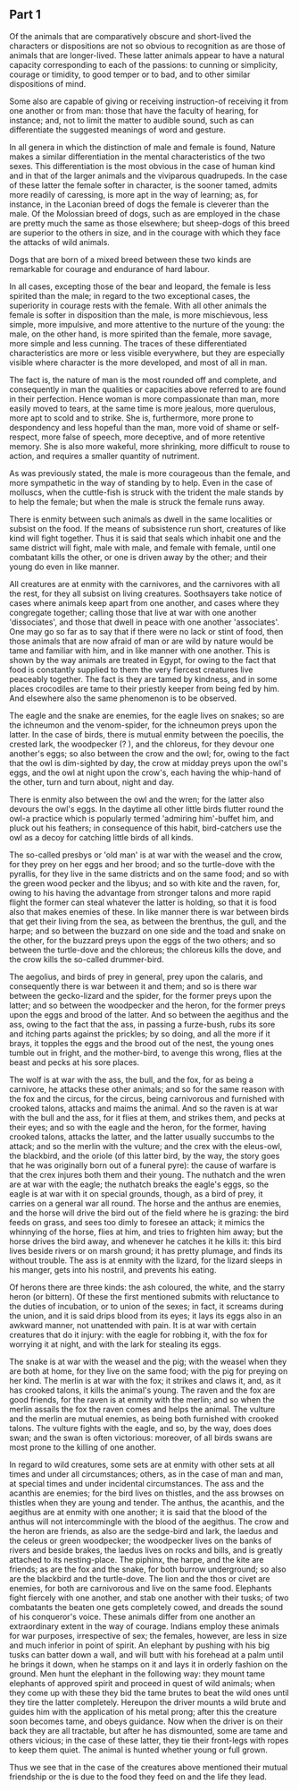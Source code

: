 ## Part 1

Of the animals that are comparatively obscure and short-lived the characters or dispositions are not so obvious to recognition as are those of animals that are longer-lived.
These latter animals appear to have a natural capacity corresponding to each of the passions: to cunning or simplicity, courage or timidity, to good temper or to bad, and to other similar dispositions of mind.

Some also are capable of giving or receiving instruction-of receiving it from one another or from man: those that have the faculty of hearing, for instance; and, not to limit the matter to audible sound, such as can differentiate the suggested meanings of word and gesture.

In all genera in which the distinction of male and female is found, Nature makes a similar differentiation in the mental characteristics of the two sexes.
This differentiation is the most obvious in the case of human kind and in that of the larger animals and the viviparous quadrupeds.
In the case of these latter the female softer in character, is the sooner tamed, admits more readily of caressing, is more apt in the way of learning; as, for instance, in the Laconian breed of dogs the female is cleverer than the male.
Of the Molossian breed of dogs, such as are employed in the chase are pretty much the same as those elsewhere; but sheep-dogs of this breed are superior to the others in size, and in the courage with which they face the attacks of wild animals.

Dogs that are born of a mixed breed between these two kinds are remarkable for courage and endurance of hard labour.

In all cases, excepting those of the bear and leopard, the female is less spirited than the male; in regard to the two exceptional cases, the superiority in courage rests with the female.
With all other animals the female is softer in disposition than the male, is more mischievous, less simple, more impulsive, and more attentive to the nurture of the young: the male, on the other hand, is more spirited than the female, more savage, more simple and less cunning.
The traces of these differentiated characteristics are more or less visible everywhere, but they are especially visible where character is the more developed, and most of all in man.

The fact is, the nature of man is the most rounded off and complete, and consequently in man the qualities or capacities above referred to are found in their perfection.
Hence woman is more compassionate than man, more easily moved to tears, at the same time is more jealous, more querulous, more apt to scold and to strike.
She is, furthermore, more prone to despondency and less hopeful than the man, more void of shame or self-respect, more false of speech, more deceptive, and of more retentive memory.
She is also more wakeful, more shrinking, more difficult to rouse to action, and requires a smaller quantity of nutriment.

As was previously stated, the male is more courageous than the female, and more sympathetic in the way of standing by to help.
Even in the case of molluscs, when the cuttle-fish is struck with the trident the male stands by to help the female; but when the male is struck the female runs away.

There is enmity between such animals as dwell in the same localities or subsist on the food.
If the means of subsistence run short, creatures of like kind will fight together.
Thus it is said that seals which inhabit one and the same district will fight, male with male, and female with female, until one combatant kills the other, or one is driven away by the other; and their young do even in like manner.

All creatures are at enmity with the carnivores, and the carnivores with all the rest, for they all subsist on living creatures.
Soothsayers take notice of cases where animals keep apart from one another, and cases where they congregate together; calling those that live at war with one another 'dissociates', and those that dwell in peace with one another 'associates'.
One may go so far as to say that if there were no lack or stint of food, then those animals that are now afraid of man or are wild by nature would be tame and familiar with him, and in like manner with one another.
This is shown by the way animals are treated in Egypt, for owing to the fact that food is constantly supplied to them the very fiercest creatures live peaceably together.
The fact is they are tamed by kindness, and in some places crocodiles are tame to their priestly keeper from being fed by him.
And elsewhere also the same phenomenon is to be observed.

The eagle and the snake are enemies, for the eagle lives on snakes; so are the ichneumon and the venom-spider, for the ichneumon preys upon the latter.
In the case of birds, there is mutual enmity between the poecilis, the crested lark, the woodpecker (?
), and the chloreus, for they devour one another's eggs; so also between the crow and the owl; for, owing to the fact that the owl is dim-sighted by day, the crow at midday preys upon the owl's eggs, and the owl at night upon the crow's, each having the whip-hand of the other, turn and turn about, night and day.

There is enmity also between the owl and the wren; for the latter also devours the owl's eggs.
In the daytime all other little birds flutter round the owl-a practice which is popularly termed 'admiring him'-buffet him, and pluck out his feathers; in consequence of this habit, bird-catchers use the owl as a decoy for catching little birds of all kinds.

The so-called presbys or 'old man' is at war with the weasel and the crow, for they prey on her eggs and her brood; and so the turtle-dove with the pyrallis, for they live in the same districts and on the same food; and so with the green wood pecker and the libyus; and so with kite and the raven, for, owing to his having the advantage from stronger talons and more rapid flight the former can steal whatever the latter is holding, so that it is food also that makes enemies of these.
In like manner there is war between birds that get their living from the sea, as between the brenthus, the gull, and the harpe; and so between the buzzard on one side and the toad and snake on the other, for the buzzard preys upon the eggs of the two others; and so between the turtle-dove and the chloreus; the chloreus kills the dove, and the crow kills the so-called drummer-bird.

The aegolius, and birds of prey in general, prey upon the calaris, and consequently there is war between it and them; and so is there war between the gecko-lizard and the spider, for the former preys upon the latter; and so between the woodpecker and the heron, for the former preys upon the eggs and brood of the latter.
And so between the aegithus and the ass, owing to the fact that the ass, in passing a furze-bush, rubs its sore and itching parts against the prickles; by so doing, and all the more if it brays, it topples the eggs and the brood out of the nest, the young ones tumble out in fright, and the mother-bird, to avenge this wrong, flies at the beast and pecks at his sore places.

The wolf is at war with the ass, the bull, and the fox, for as being a carnivore, he attacks these other animals; and so for the same reason with the fox and the circus, for the circus, being carnivorous and furnished with crooked talons, attacks and maims the animal.
And so the raven is at war with the bull and the ass, for it flies at them, and strikes them, and pecks at their eyes; and so with the eagle and the heron, for the former, having crooked talons, attacks the latter, and the latter usually succumbs to the attack; and so the merlin with the vulture; and the crex with the eleus-owl, the blackbird, and the oriole (of this latter bird, by the way, the story goes that he was originally born out of a funeral pyre): the cause of warfare is that the crex injures both them and their young.
The nuthatch and the wren are at war with the eagle; the nuthatch breaks the eagle's eggs, so the eagle is at war with it on special grounds, though, as a bird of prey, it carries on a general war all round.
The horse and the anthus are enemies, and the horse will drive the bird out of the field where he is grazing: the bird feeds on grass, and sees too dimly to foresee an attack; it mimics the whinnying of the horse, flies at him, and tries to frighten him away; but the horse drives the bird away, and whenever he catches it he kills it: this bird lives beside rivers or on marsh ground; it has pretty plumage, and finds its without trouble.
The ass is at enmity with the lizard, for the lizard sleeps in his manger, gets into his nostril, and prevents his eating.

Of herons there are three kinds: the ash coloured, the white, and the starry heron (or bittern).
Of these the first mentioned submits with reluctance to the duties of incubation, or to union of the sexes; in fact, it screams during the union, and it is said drips blood from its eyes; it lays its eggs also in an awkward manner, not unattended with pain.
It is at war with certain creatures that do it injury: with the eagle for robbing it, with the fox for worrying it at night, and with the lark for stealing its eggs.

The snake is at war with the weasel and the pig; with the weasel when they are both at home, for they live on the same food; with the pig for preying on her kind.
The merlin is at war with the fox; it strikes and claws it, and, as it has crooked talons, it kills the animal's young.
The raven and the fox are good friends, for the raven is at enmity with the merlin; and so when the merlin assails the fox the raven comes and helps the animal.
The vulture and the merlin are mutual enemies, as being both furnished with crooked talons.
The vulture fights with the eagle, and so, by the way, does does swan; and the swan is often victorious: moreover, of all birds swans are most prone to the killing of one another.

In regard to wild creatures, some sets are at enmity with other sets at all times and under all circumstances; others, as in the case of man and man, at special times and under incidental circumstances.
The ass and the acanthis are enemies; for the bird lives on thistles, and the ass browses on thistles when they are young and tender.
The anthus, the acanthis, and the aegithus are at enmity with one another; it is said that the blood of the anthus will not intercommingle with the blood of the aegithus.
The crow and the heron are friends, as also are the sedge-bird and lark, the laedus and the celeus or green woodpecker; the woodpecker lives on the banks of rivers and beside brakes, the laedus lives on rocks and bills, and is greatly attached to its nesting-place.
The piphinx, the harpe, and the kite are friends; as are the fox and the snake, for both burrow underground; so also are the blackbird and the turtle-dove.
The lion and the thos or civet are enemies, for both are carnivorous and live on the same food.
Elephants fight fiercely with one another, and stab one another with their tusks; of two combatants the beaten one gets completely cowed, and dreads the sound of his conqueror's voice.
These animals differ from one another an extraordinary extent in the way of courage.
Indians employ these animals for war purposes, irrespective of sex; the females, however, are less in size and much inferior in point of spirit.
An elephant by pushing with his big tusks can batter down a wall, and will butt with his forehead at a palm until he brings it down, when he stamps on it and lays it in orderly fashion on the ground.
Men hunt the elephant in the following way: they mount tame elephants of approved spirit and proceed in quest of wild animals; when they come up with these they bid the tame brutes to beat the wild ones until they tire the latter completely.
Hereupon the driver mounts a wild brute and guides him with the application of his metal prong; after this the creature soon becomes tame, and obeys guidance.
Now when the driver is on their back they are all tractable, but after he has dismounted, some are tame and others vicious; in the case of these latter, they tie their front-legs with ropes to keep them quiet.
The animal is hunted whether young or full grown.

Thus we see that in the case of the creatures above mentioned their mutual friendship or the is due to the food they feed on and the life they lead.

